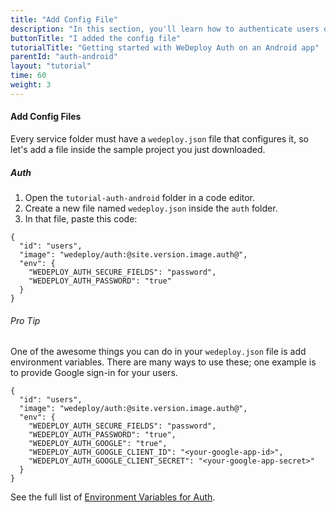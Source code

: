 ```yaml
---
title: "Add Config File"
description: "In this section, you'll learn how to authenticate users on an Android app using the WeDeploy API Client."
buttonTitle: "I added the config file"
tutorialTitle: "Getting started with WeDeploy Auth on an Android app"
parentId: "auth-android"
layout: "tutorial"
time: 60
weight: 3
---
```


#### Add Config Files

Every service folder must have a `wedeploy.json` file that configures it, so let's add a file inside the sample project you just downloaded.

##### Auth

1. Open the `tutorial-auth-android` folder in a code editor.
2. Create a new file named `wedeploy.json` inside the `auth` folder.
3. In that file, paste this code:

```application/json
{
  "id": "users",
  "image": "wedeploy/auth:@site.version.image.auth@",
  "env": {
    "WEDEPLOY_AUTH_SECURE_FIELDS": "password",
    "WEDEPLOY_AUTH_PASSWORD": "true"
  }
}
```

<aside>

###### <span class="icon-16-star"></span> Pro Tip

One of the awesome things you can do in your `wedeploy.json` file is add environment variables. There are many ways to use these; one example is to provide Google sign-in for your users.

```application/json
{
  "id": "users",
  "image": "wedeploy/auth:@site.version.image.auth@",
  "env": {
    "WEDEPLOY_AUTH_SECURE_FIELDS": "password",
    "WEDEPLOY_AUTH_PASSWORD": "true",
    "WEDEPLOY_AUTH_GOOGLE": "true",
    "WEDEPLOY_AUTH_GOOGLE_CLIENT_ID": "<your-google-app-id>",
    "WEDEPLOY_AUTH_GOOGLE_CLIENT_SECRET": "<your-google-app-secret>"
  }
}
```

See the full list of <a href="/docs/auth/environment-variables/" target="_blank">Environment Variables for Auth</a>.


</aside>
